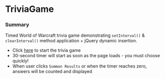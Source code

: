 # TriviaGame

### Summary

Timed World of Warcraft trivia game demonstrating `setInterval()` & `clearInterval()` method application + jQuery dynamic insertion.

- Click [here](https://monicaj314.github.io/TriviaGame/) to start the trivia game
- 30-second timer will start as soon as the page loads - you must choose quickly!
- When user clicks `Summon Results` or when the timer reaches zero, answers will be counted and displayed
